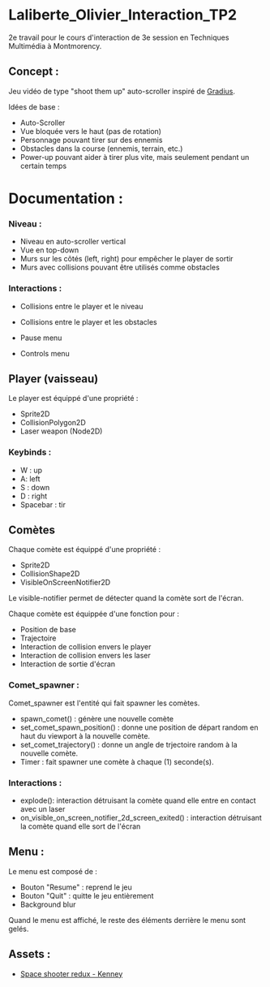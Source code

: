 # Laliberte_Olivier_Interaction_TP2
2e travail pour le cours d'interaction de 3e session en Techniques Multimédia à Montmorency.

## Concept :
Jeu vidéo de type "shoot them up" auto-scroller inspiré de [Gradius](https://en.wikipedia.org/wiki/Gradius).

Idées de base : 
- Auto-Scroller
- Vue bloquée vers le haut (pas de rotation)
- Personnage pouvant tirer sur des ennemis
- Obstacles dans la course (ennemis, terrain, etc.)
- Power-up pouvant aider à tirer plus vite, mais seulement pendant un certain temps

# Documentation :

### Niveau :
- Niveau en auto-scroller vertical
- Vue en top-down
- Murs sur les côtés (left, right) pour empêcher le player de sortir
- Murs avec collisions pouvant être utilisés comme obstacles

### Interactions :
- Collisions entre le player et le niveau
- Collisions entre le player et les obstacles

- Pause menu
- Controls menu

## Player (vaisseau)

Le player est équippé d'une propriété :
- Sprite2D
- CollisionPolygon2D
- Laser weapon (Node2D)

### Keybinds :
- W : up
- A: left
- S : down
- D : right
- Spacebar : tir

## Comètes 

Chaque comète est équippé d'une propriété :
- Sprite2D
- CollisionShape2D
- VisibleOnScreenNotifier2D

Le visible-notifier permet de détecter quand la comète sort de l'écran.

Chaque comète est équippée d'une fonction pour :
- Position de base
- Trajectoire
- Interaction de collision envers le player
- Interaction de collision envers les laser
- Interaction de sortie d'écran


### Comet_spawner :
Comet_spawner est l'entité qui fait spawner les comètes.
- spawn_comet() : génère une nouvelle comète
- set_comet_spawn_position() : donne une position de départ random en haut du viewport à la nouvelle comète.
- set_comet_trajectory() : donne un angle de trjectoire random à la nouvelle comète.
- Timer : fait spawner une comète à chaque (1) seconde(s).

### Interactions :
- explode(): interaction détruisant la comète quand elle entre en contact avec un laser
- on_visible_on_screen_notifier_2d_screen_exited() : interaction détruisant la comète quand elle sort de l'écran

## Menu :

Le menu est composé de :
- Bouton "Resume" : reprend le jeu
- Bouton "Quit" : quitte le jeu entièrement
- Background blur

Quand le menu est affiché, le reste des éléments derrière le menu sont gelés.

## Assets : 
- [Space shooter redux - Kenney](https://www.kenney.nl/assets/space-shooter-redux)

